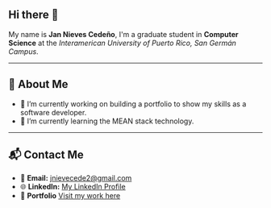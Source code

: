 ## Hi there 👋

My name is **Jan Nieves Cedeño**, I'm a graduate student in **Computer Science** at the *Interamerican University of Puerto Rico, San Germán Campus*.

---

## 🚀 About Me
- 🔭 I’m currently working on building a portfolio to show my skills as a software developer.
- 🌱 I’m currently learning the MEAN stack technology.

---

## 📬 Contact Me
- 📧 **Email:** [jnievecede2@gmail.com](mailto:jnievecede2@gmail.com)
- 🌐 **LinkedIn:** [My LinkedIn Profile](https://www.linkedin.com/in/jannievescedeno)
- 💼 **Portfolio** [Visit my work here](https://jan-portfolio.github.io/static)


<!--
**JanNievesCedeno/jannievescedeno** is a ✨ _special_ ✨ repository because its `README.md` (this file) appears on your GitHub profile.

Here are some ideas to get you started:

- 👯 I’m looking to collaborate on ...
- 🤔 I’m looking for help with ...
- 💬 Ask me about ...
- 📫 How to reach me: ...
- 😄 Pronouns: ...
- ⚡ Fun fact: ...
-->
